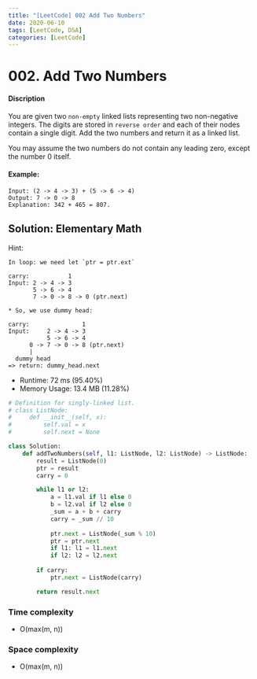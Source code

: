 ```yaml
---
title: "[LeetCode] 002 Add Two Numbers"
date: 2020-06-10
tags: [LeetCode, DSA]
categories: [LeetCode]
---
```


# 002. Add Two Numbers

#### Discription

You are given two `non-empty` linked lists representing two non-negative integers. The digits are stored in `reverse order` and each of their nodes contain a single digit. Add the two numbers and return it as a linked list.

You may assume the two numbers do not contain any leading zero, except the number 0 itself.

#### Example:

```
Input: (2 -> 4 -> 3) + (5 -> 6 -> 4)
Output: 7 -> 0 -> 8
Explanation: 342 + 465 = 807.
```

## Solution: Elementary Math

Hint: 

```
In loop: we need let `ptr = ptr.ext`

carry:           1
Input: 2 -> 4 -> 3
       5 -> 6 -> 4
       7 -> 0 -> 8 -> 0 (ptr.next)

* So, we use dummy head:

carry:               1
Input:     2 -> 4 -> 3
           5 -> 6 -> 4
      0 -> 7 -> 0 -> 8 (ptr.next)
      |
  dummy head
=> return: dummy_head.next
```

- Runtime: 72 ms (95.40%)
- Memory Usage: 13.4 MB (11.28%)

```python
# Definition for singly-linked list.
# class ListNode:
#     def __init__(self, x):
#         self.val = x
#         self.next = None

class Solution:
    def addTwoNumbers(self, l1: ListNode, l2: ListNode) -> ListNode:
        result = ListNode(0)
        ptr = result
        carry = 0

        while l1 or l2:
            a = l1.val if l1 else 0
            b = l2.val if l2 else 0
            _sum = a + b + carry
            carry = _sum // 10
            
            ptr.next = ListNode(_sum % 10)
            ptr = ptr.next
            if l1: l1 = l1.next
            if l2: l2 = l2.next
        
        if carry:
            ptr.next = ListNode(carry)

        return result.next
```

### Time complexity

- O(max(m, n))

### Space complexity

- O(max(m, n)) 
